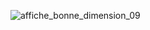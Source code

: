 ![affiche_bonne_dimension_09](https://user-images.githubusercontent.com/112189528/219095801-6be02d58-c5b9-4cbf-a482-6931cb4c8c71.png)

